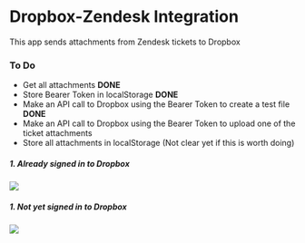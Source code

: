 # Dropbox-Zendesk Integration

This app sends attachments from Zendesk tickets to Dropbox

### To Do

* Get all attachments **DONE**
* Store Bearer Token in localStorage **DONE**
* Make an API call to Dropbox using the Bearer Token to create a test file **DONE**
* Make an API call to Dropbox using the Bearer Token to upload one of the ticket attachments
* Store all attachments in localStorage (Not clear yet if this is worth doing)

##### 1. Already signed in to Dropbox

![](http://g.recordit.co/1sjJw3F2g1.gif)

##### 1. Not yet signed in to Dropbox

![](http://g.recordit.co/sxttJsEq5o.gif)